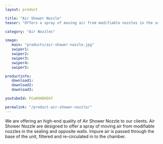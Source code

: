 ```yaml
---
layout: product

title: "Air Shower Nozzle"
teaser: "Offers a spray of moving air from modifiable nozzles in the sealing and opposite walls"

category: "Air Nozzles"

image:
   main: "products/air-shower-nozzle.jpg"
   swiper1:
   swiper2:
   swiper3:
   swiper4:
   swiper5:

productinfo:
   download1:
   download2:
   download3:

youtubeId: FCw8XHEHSkY

permalink: "/product-air-shower-nozzle/"
---
```


We are offering an high-end quality of Air Shower Nozzle to our clients.
Air Shower Nozzle are designed to offer a spray of moving air from modifiable nozzles in the sealing and opposite walls.
Impure air is passed through the base of the unit, filtered and re-circulated in to the chamber.
